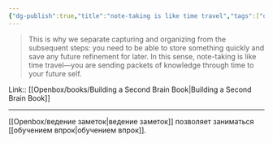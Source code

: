 ```yaml
---
{"dg-publish":true,"title":"note-taking is like time travel","tags":["quotes"],"date":"2023-01-31T18:28:35+04:00","modified_at":"2023-06-09T16:37:24+03:00","alias":"note-taking is like time travel","dg-path":"/quotes/202301311828.md","permalink":"/quotes/202301311828/","dgPassFrontmatter":true}
---
```



> This is why we separate capturing and organizing from the subsequent steps: you need to be able to store something quickly and save any future refinement for later. In this sense, note-taking is like time travel—you are sending packets of knowledge through time to your future self.

Link:: [[Openbox/books/Building a Second Brain Book|Building a Second Brain Book]]

---

[[Openbox/ведение заметок|ведение заметок]] позволяет заниматься [[обучением впрок|обучением впрок]].
